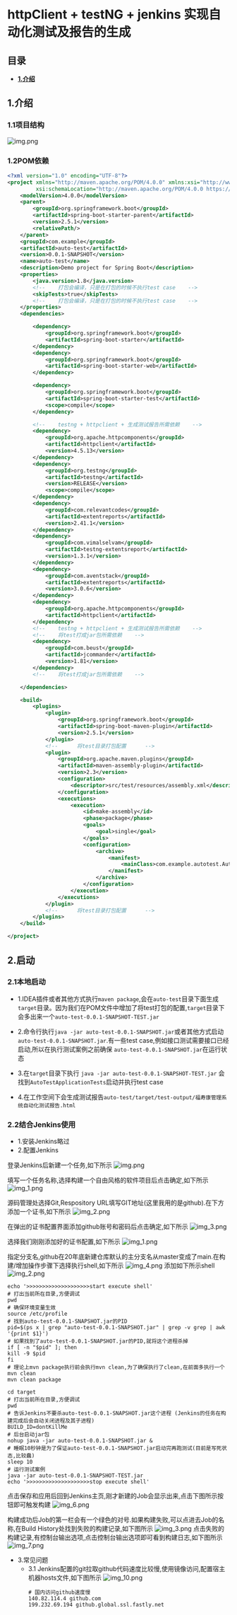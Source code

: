 # httpClient + testNG + jenkins 实现自动化测试及报告的生成
## 目录
+ **[1.介绍](#1.介绍)**

## 1.介绍
### 1.1项目结构
![img.png](images/img11.png)
### 1.2POM依赖
```XML
<?xml version="1.0" encoding="UTF-8"?>
<project xmlns="http://maven.apache.org/POM/4.0.0" xmlns:xsi="http://www.w3.org/2001/XMLSchema-instance"
         xsi:schemaLocation="http://maven.apache.org/POM/4.0.0 https://maven.apache.org/xsd/maven-4.0.0.xsd">
    <modelVersion>4.0.0</modelVersion>
    <parent>
        <groupId>org.springframework.boot</groupId>
        <artifactId>spring-boot-starter-parent</artifactId>
        <version>2.5.1</version>
        <relativePath/>
    </parent>
    <groupId>com.example</groupId>
    <artifactId>auto-test</artifactId>
    <version>0.0.1-SNAPSHOT</version>
    <name>auto-test</name>
    <description>Demo project for Spring Boot</description>
    <properties>
        <java.version>1.8</java.version>
        <!--    打包会编译，只是在打包的时候不执行test case    -->
        <skipTests>true</skipTests>
        <!--    打包会编译，只是在打包的时候不执行test case    -->
    </properties>
    <dependencies>

        <dependency>
            <groupId>org.springframework.boot</groupId>
            <artifactId>spring-boot-starter</artifactId>
        </dependency>
        <dependency>
            <groupId>org.springframework.boot</groupId>
            <artifactId>spring-boot-starter-web</artifactId>
        </dependency>

        <dependency>
            <groupId>org.springframework.boot</groupId>
            <artifactId>spring-boot-starter-test</artifactId>
            <scope>compile</scope>
        </dependency>

        <!--    testng + httpclient + 生成测试报告所需依赖    -->
        <dependency>
            <groupId>org.apache.httpcomponents</groupId>
            <artifactId>httpclient</artifactId>
            <version>4.5.13</version>
        </dependency>
        <dependency>
            <groupId>org.testng</groupId>
            <artifactId>testng</artifactId>
            <version>RELEASE</version>
            <scope>compile</scope>
        </dependency>
        <dependency>
            <groupId>com.relevantcodes</groupId>
            <artifactId>extentreports</artifactId>
            <version>2.41.1</version>
        </dependency>
        <dependency>
            <groupId>com.vimalselvam</groupId>
            <artifactId>testng-extentsreport</artifactId>
            <version>1.3.1</version>
        </dependency>
        <dependency>
            <groupId>com.aventstack</groupId>
            <artifactId>extentreports</artifactId>
            <version>3.0.6</version>
        </dependency>
        <dependency>
            <groupId>org.apache.httpcomponents</groupId>
            <artifactId>httpclient</artifactId>
        </dependency>
        <!--    testng + httpclient + 生成测试报告所需依赖    -->
        <!--    将test打成jar包所需依赖    -->
        <dependency>
            <groupId>com.beust</groupId>
            <artifactId>jcommander</artifactId>
            <version>1.81</version>
        </dependency>
        <!--    将test打成jar包所需依赖    -->

    </dependencies>

    <build>
        <plugins>
            <plugin>
                <groupId>org.springframework.boot</groupId>
                <artifactId>spring-boot-maven-plugin</artifactId>
                <version>2.5.1</version>
            </plugin>
            <!--      将test目录打包配置      -->
            <plugin>
                <groupId>org.apache.maven.plugins</groupId>
                <artifactId>maven-assembly-plugin</artifactId>
                <version>2.3</version>
                <configuration>
                    <descriptor>src/test/resources/assembly.xml</descriptor>
                </configuration>
                <executions>
                    <execution>
                        <id>make-assembly</id>
                        <phase>package</phase>
                        <goals>
                            <goal>single</goal>
                        </goals>
                        <configuration>
                            <archive>
                                <manifest>
                                    <mainClass>com.example.autotest.AutoTestApplicationTests</mainClass>
                                </manifest>
                            </archive>
                        </configuration>
                    </execution>
                </executions>
            </plugin>
            <!--      将test目录打包配置      -->
        </plugins>
    </build>

</project>

```
## 2.启动
### 2.1本地启动
+ 1.IDEA插件或者其他方式执行`maven package`,会在`auto-test`目录下面生成`target`目录。因为我们在POM文件中增加了将test打包的配置,`target`目录下会多出来一个`auto-test-0.0.1-SNAPSHOT-TEST.jar`
  
+ 2.命令行执行`java -jar auto-test-0.0.1-SNAPSHOT.jar`或者其他方式启动`auto-test-0.0.1-SNAPSHOT.jar`.有一些test case,例如接口测试需要接口已经启动,所以在执行测试案例之前确保 `auto-test-0.0.1-SNAPSHOT.jar`在运行状态
  
+ 3.在`target`目录下执行 `java -jar auto-test-0.0.1-SNAPSHOT-TEST.jar` 会找到`AutoTestApplicationTests`启动并执行test case
    
+ 4.在工作空间下会生成测试报告`auto-test/target/test-output/福寿康管理系统自动化测试报告.html`

### 2.2结合Jenkins使用
+ 1.安装Jenkins略过
+ 2.配置Jenkins

登录Jenkins后新建一个任务,如下所示
![img.png](images/img.png)

填写一个任务名称,选择构建一个自由风格的软件项目后点击确定,如下所示
![img_1.png](images/img_1.png)

源码管理处选择Git,Respository URL填写GIT地址(这里我用的是github).在下方添加一个证书,如下所示
![img_2.png](images/img_2.png)

在弹出的证书配置界面添加github账号和密码后点击确定,如下所示
![img_3.png](images/img_3.png)

选择我们刚刚添加好的证书配置,如下所示
![img_1.png](images/img13.png)

指定分支名,github在20年底新建仓库默认的主分支名从master变成了main.在构建/增加操作步骤下选择执行shell,如下所示
![img_4.png](images/img_4.png)
添加如下所示shell
![img_2.png](images/img14.png)
```shell
echo '>>>>>>>>>>>>>>>>>>>>start execute shell'
# 打出当前所在目录,方便调试
pwd
# 确保环境变量生效
source /etc/profile
# 找到auto-test-0.0.1-SNAPSHOT.jar的PID
pid=$(ps x | grep "auto-test-0.0.1-SNAPSHOT.jar" | grep -v grep | awk '{print $1}')
# 如果找到了auto-test-0.0.1-SNAPSHOT.jar的PID,就将这个进程杀掉
if [ -n "$pid" ]; then
kill -9 $pid
fi
# 理论上mvn package执行前会执行mvn clean,为了确保执行了clean,在前面多执行一个mvn clean
mvn clean package

cd target
# 打出当前所在目录,方便调试
pwd
# 告诉Jenkins不要杀auto-test-0.0.1-SNAPSHOT.jar这个进程 (Jenkins的任务在构建完成后会自动关闭进程及其子进程)
BUILD_ID=dontKillMe
# 后台启动jar包
nohup java -jar auto-test-0.0.1-SNAPSHOT.jar &
# 睡眠10秒钟是为了保证auto-test-0.0.1-SNAPSHOT.jar启动完再跑测试(目前是写死状态,比较蠢)
sleep 10
# 运行测试案例
java -jar auto-test-0.0.1-SNAPSHOT-TEST.jar
echo '>>>>>>>>>>>>>>>>>>>>stop execute shell'
```

点击保存和应用后回到Jenkins主页,刚才新建的Job会显示出来,点击下图所示按钮即可触发构建
![img_6.png](images/img_6.png)

构建成功后Job的第一栏会有一个绿色的对号.如果构建失败,可以点进去Job的名称,在Build History处找到失败的构建记录,如下图所示
![img_3.png](images/img15.png)
点击失败的构建记录,有控制台输出选项,点击控制台输出选项即可看到构建日志,如下图所示
![img_7.png](images/img_7.png)

+ 3.常见问题
    + 3.1 Jenkins配置的git拉取github代码速度比较慢,使用镜像访问,配置宿主机器hosts文件,如下图所示
![img_10.png](images/img_10.png)
      ```shell
      # 国内访问github速度慢
      140.82.114.4 github.com
      199.232.69.194 github.global.ssl.fastly.net
      ```